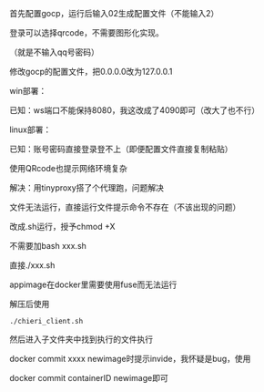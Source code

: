 







首先配置gocp，运行后输入02生成配置文件（不能输入2）

登录可以选择qrcode，不需要图形化实现。

（就是不输入qq号密码）

修改gocp的配置文件，把0.0.0.0改为127.0.0.1



win部署：

已知：ws端口不能保持8080，我这改成了4090即可（改大了也不行）



linux部署：

已知：账号密码直接登录登不上（即便配置文件直接复制粘贴）

使用QRcode也提示网络环境复杂

解决：用tinyproxy搭了个代理跑，问题解决



文件无法运行，直接运行文件提示命令不存在（不该出现的问题）

改成.sh运行，授予chmod +X

不需要加bash xxx.sh

直接./xxx.sh



appimage在docker里需要使用fuse而无法运行

解压后使用

```
./chieri_client.sh
```

然后进入子文件夹中找到执行的文件执行



docker commit xxxx newimage时提示invide，我怀疑是bug，使用

docker commit containerID newimage即可